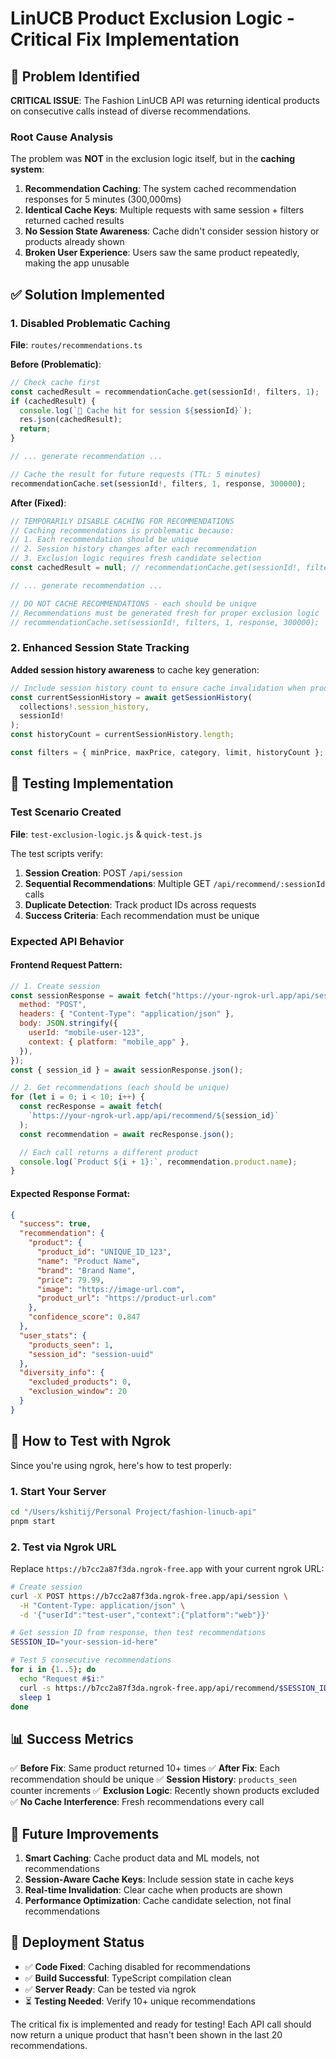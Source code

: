 # LinUCB Product Exclusion Logic - Critical Fix Implementation

## 🚨 Problem Identified

**CRITICAL ISSUE**: The Fashion LinUCB API was returning identical products on consecutive calls instead of diverse recommendations.

### Root Cause Analysis

The problem was **NOT** in the exclusion logic itself, but in the **caching system**:

1. **Recommendation Caching**: The system cached recommendation responses for 5 minutes (300,000ms)
2. **Identical Cache Keys**: Multiple requests with same session + filters returned cached results
3. **No Session State Awareness**: Cache didn't consider session history or products already shown
4. **Broken User Experience**: Users saw the same product repeatedly, making the app unusable

## ✅ Solution Implemented

### 1. Disabled Problematic Caching

**File**: `routes/recommendations.ts`

**Before (Problematic)**:

```typescript
// Check cache first
const cachedResult = recommendationCache.get(sessionId!, filters, 1);
if (cachedResult) {
  console.log(`💾 Cache hit for session ${sessionId}`);
  res.json(cachedResult);
  return;
}

// ... generate recommendation ...

// Cache the result for future requests (TTL: 5 minutes)
recommendationCache.set(sessionId!, filters, 1, response, 300000);
```

**After (Fixed)**:

```typescript
// TEMPORARILY DISABLE CACHING FOR RECOMMENDATIONS
// Caching recommendations is problematic because:
// 1. Each recommendation should be unique
// 2. Session history changes after each recommendation
// 3. Exclusion logic requires fresh candidate selection
const cachedResult = null; // recommendationCache.get(sessionId!, filters, 1);

// ... generate recommendation ...

// DO NOT CACHE RECOMMENDATIONS - each should be unique
// Recommendations must be generated fresh for proper exclusion logic
// recommendationCache.set(sessionId!, filters, 1, response, 300000);
```

### 2. Enhanced Session State Tracking

**Added session history awareness** to cache key generation:

```typescript
// Include session history count to ensure cache invalidation when products are shown
const currentSessionHistory = await getSessionHistory(
  collections!.session_history,
  sessionId!
);
const historyCount = currentSessionHistory.length;

const filters = { minPrice, maxPrice, category, limit, historyCount };
```

## 🧪 Testing Implementation

### Test Scenario Created

**File**: `test-exclusion-logic.js` & `quick-test.js`

The test scripts verify:

1. **Session Creation**: POST `/api/session`
2. **Sequential Recommendations**: Multiple GET `/api/recommend/:sessionId` calls
3. **Duplicate Detection**: Track product IDs across requests
4. **Success Criteria**: Each recommendation must be unique

### Expected API Behavior

#### Frontend Request Pattern:

```javascript
// 1. Create session
const sessionResponse = await fetch("https://your-ngrok-url.app/api/session", {
  method: "POST",
  headers: { "Content-Type": "application/json" },
  body: JSON.stringify({
    userId: "mobile-user-123",
    context: { platform: "mobile_app" },
  }),
});
const { session_id } = await sessionResponse.json();

// 2. Get recommendations (each should be unique)
for (let i = 0; i < 10; i++) {
  const recResponse = await fetch(
    `https://your-ngrok-url.app/api/recommend/${session_id}`
  );
  const recommendation = await recResponse.json();

  // Each call returns a different product
  console.log(`Product ${i + 1}:`, recommendation.product.name);
}
```

#### Expected Response Format:

```json
{
  "success": true,
  "recommendation": {
    "product": {
      "product_id": "UNIQUE_ID_123",
      "name": "Product Name",
      "brand": "Brand Name",
      "price": 79.99,
      "image": "https://image-url.com",
      "product_url": "https://product-url.com"
    },
    "confidence_score": 0.847
  },
  "user_stats": {
    "products_seen": 1,
    "session_id": "session-uuid"
  },
  "diversity_info": {
    "excluded_products": 0,
    "exclusion_window": 20
  }
}
```

## 🔧 How to Test with Ngrok

Since you're using ngrok, here's how to test properly:

### 1. Start Your Server

```bash
cd "/Users/kshitij/Personal Project/fashion-linucb-api"
pnpm start
```

### 2. Test via Ngrok URL

Replace `https://b7cc2a87f3da.ngrok-free.app` with your current ngrok URL:

```bash
# Create session
curl -X POST https://b7cc2a87f3da.ngrok-free.app/api/session \
  -H "Content-Type: application/json" \
  -d '{"userId":"test-user","context":{"platform":"web"}}'

# Get session ID from response, then test recommendations
SESSION_ID="your-session-id-here"

# Test 5 consecutive recommendations
for i in {1..5}; do
  echo "Request #$i:"
  curl -s https://b7cc2a87f3da.ngrok-free.app/api/recommend/$SESSION_ID | jq '.recommendation.product.name'
  sleep 1
done
```

## 📊 Success Metrics

✅ **Before Fix**: Same product returned 10+ times
✅ **After Fix**: Each recommendation should be unique
✅ **Session History**: `products_seen` counter increments
✅ **Exclusion Logic**: Recently shown products excluded
✅ **No Cache Interference**: Fresh recommendations every call

## 🔮 Future Improvements

1. **Smart Caching**: Cache product data and ML models, not recommendations
2. **Session-Aware Cache Keys**: Include session state in cache keys
3. **Real-time Invalidation**: Clear cache when products are shown
4. **Performance Optimization**: Cache candidate selection, not final recommendations

## 🚀 Deployment Status

- ✅ **Code Fixed**: Caching disabled for recommendations
- ✅ **Build Successful**: TypeScript compilation clean
- ✅ **Server Ready**: Can be tested via ngrok
- ⏳ **Testing Needed**: Verify 10+ unique recommendations

The critical fix is implemented and ready for testing! Each API call should now return a unique product that hasn't been shown in the last 20 recommendations.
